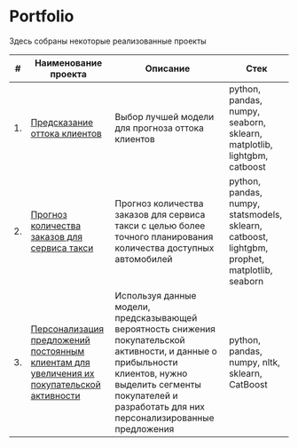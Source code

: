 # Portfolio

Здесь собраны некоторые реализованные проекты

| #    | Наименование проекта                | Описание                                                     | Стек                                                         |
| ---- | ------------------------------------------------------------ | ------------------------------------------------------------ | ------------------------------------------------------------ |
| 1.   | [Предсказание оттока клиентов](customer_outflow) | Выбор лучшей модели для прогноза оттока клиентов | python, pandas, numpy, seaborn, sklearn, matplotlib, lightgbm, catboost    |
| 2.   | [Прогноз количества заказов для сервиса такси](time_series) | Прогноз количества заказов для сервиса такси с целью более точного планирования количества доступных автомобилей | python, pandas, numpy, statsmodels, sklearn, catboost, lightgbm, prophet, matplotlib, seaborn |
| 3.   | [Персонализация предложений постоянным клиентам для увеличения их покупательской активности](personal_offers) |Используя данные модели, предсказывающей вероятность снижения покупательской активности, и данные о прибыльности клиентов, нужно выделить сегменты покупателей и разработать для них персонализированные предложения| python, pandas, numpy, nltk, sklearn, CatBoost |

